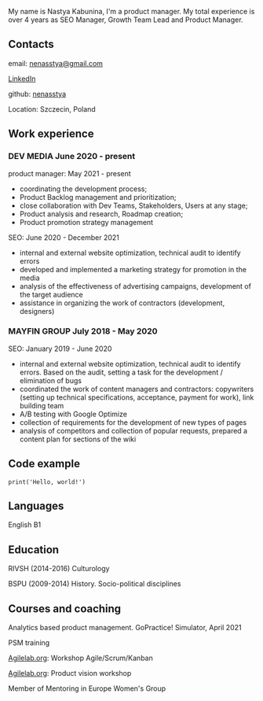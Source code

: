 My name is Nastya Kabunina,  I'm a product manager. My total experience is over 4 years as SEO Manager, Growth Team Lead and Product Manager.

## Contacts
 
email: [nenasstya@gmail.com](mailto:nenasstya@gmail.com) 

[LinkedIn](https://www.linkedin.com/in/nastyanekrasova/)

github: [nenasstya](https://github.com/nenasstya) 

Location: Szczecin, Poland

## Work experience

### DEV MEDIA June 2020 - present

product manager: May 2021 - present

- coordinating the development process;
- Product Backlog management and prioritization;
- close collaboration with Dev Teams, Stakeholders, Users at any stage;
- Product analysis and research, Roadmap creation;
- Product promotion strategy management

SEO: June 2020 - December 2021

- internal and external website optimization, technical audit to identify errors
- developed and implemented a marketing strategy for promotion in the media
- analysis of the effectiveness of advertising campaigns, development of the target audience
- assistance in organizing the work of contractors (development, designers)

### MAYFIN GROUP July 2018 - May 2020

SEO: January 2019 - June 2020

- internal and external website optimization, technical audit to identify errors. Based on the audit, setting a task for the development / elimination of bugs
- coordinated the work of content managers and contractors: copywriters (setting up technical specifications, acceptance, payment for work), link building team
- A/B testing with Google Optimize
- collection of requirements for the development of new types of pages
- analysis of competitors and collection of popular requests, prepared a content plan for sections of the wiki

## Code example

`print('Hello, world!')`

## Languages

English B1

## Education

RIVSH (2014-2016) Culturology

BSPU (2009-2014) History. Socio-political disciplines

## Courses and coaching

Analytics based product management. GoPractice! Simulator, April 2021

PSM training

[Agilelab.org](http://agilelab.org/): Workshop Agile/Scrum/Kanban

[Agilelab.org](http://agilelab.org/): Product vision workshop

Member of Mentoring in Europe Women's Group
